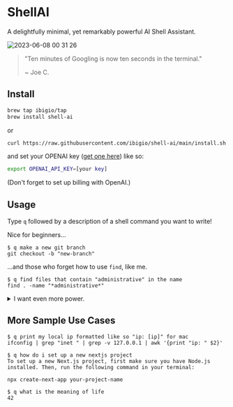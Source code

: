 # ShellAI
A delightfully minimal, yet remarkably powerful AI Shell Assistant.

![2023-06-08 00 31 26](https://github.com/ibigio/shell-ai/assets/25421602/88a4aed3-4235-461a-ae1b-0a47c32d193b)

>
> "Ten minutes of Googling is now ten seconds in the terminal."
>
>   ~ Joe C.
>

## Install

```bash
brew tap ibigio/tap
brew install shell-ai
```

or

```bash
curl https://raw.githubusercontent.com/ibigio/shell-ai/main/install.sh | bash
```

and set your OPENAI key ([get one here](https://platform.openai.com/account/api-keys)) like so:

```bash
export OPENAI_API_KEY=[your key]
```

(Don't forget to set up billing with OpenAI.)

## Usage

Type `q` followed by a description of a shell command you want to write!

Nice for beginners...
```
$ q make a new git branch
git checkout -b "new-branch"
```

...and those who forget how to use `find`, like me.
```
$ q find files that contain "administrative" in the name
find . -name "*administrative*"
```


<details>
<summary>I want even more power.</summary>
<br>
By default this tool uses the `gpt-3.5-turbo` model, but if you want to use `gpt-4` you can override like so:

```bash
export OPENAI_MODEL_OVERRIDE="gpt-4"
```
</details>


## More Sample Use Cases
```
$ q print my local ip formatted like so "ip: [ip]" for mac
ifconfig | grep "inet " | grep -v 127.0.0.1 | awk '{print "ip: " $2}'
```
```
$ q how do i set up a new nextjs project
To set up a new Next.js project, first make sure you have Node.js installed. Then, run the following command in your terminal:

npx create-next-app your-project-name
```
```
$ q what is the meaning of life
42
```
